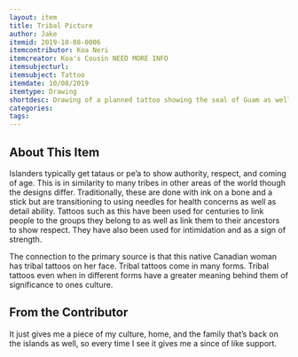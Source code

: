 ```yaml
---
layout: item
title: Tribal Picture
author: Jake 
itemid: 2019-10-08-0006
itemcontributor: Koa Neri
itemcreator: Koa's Cousin NEED MORE INFO
itemsubjecturl: 
itemsubject: Tattoo
itemdate: 10/08/2019
itemtype: Drawing
shortdesc: Drawing of a planned tattoo showing the seal of Guam as well as other symbols referencing stregnth, birds, and homes.
categories: 
tags:
---
```


## About This Item

Islanders typically get tataus or pe’a to show authority, respect, and coming of age. This is in similarity to many tribes in other areas of the world though the designs differ. Traditionally, these are done with ink on a bone and a stick but are transitioning to using needles for health concerns as well as detail ability. Tattoos such as this have been used for centuries to link people to the groups they belong to as well as link them to their ancestors to show respect. They have also been used for intimidation and as a sign of strength. 

The connection to the primary source is that this native Canadian woman has tribal tattoos on her face. Tribal tattoos come in many forms. Tribal tattoos even when in different forms have a greater meaning behind them of significance to ones culture.


## From the Contributor

It just gives me a piece of my culture, home, and the family that’s back on the islands as well, so every time I see it gives me a since of like support.
